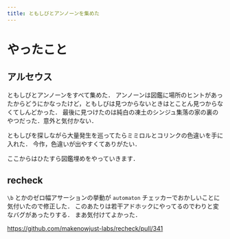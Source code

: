 ```yaml
---
title: ともしびとアンノーンを集めた
---
```


# やったこと

## アルセウス

ともしびとアンノーンをすべて集めた．
アンノーンは図鑑に場所のヒントがあったからどうにかなったけど，ともしびは見つからないときはとことん見つからなくてしんどかった．
最後に見つけたのは純白の凍土のシンジュ集落の家の裏のやつだった．意外と気付かない．

ともしびを探しながら大量発生を巡ってたらミミロルとコリンクの色違いを手に入れた．
今作，色違いが出やすくてありがたい．

ここからはひたすら図鑑埋めをやっていきます．

## recheck

`\b` とかのゼロ幅アサーションの挙動が `automaton` チェッカーでおかしいことに気付いたので修正した．
このあたりは若干アドホックにやってるのでわりと変なバグがあったりする．
まあ気付けてよかった．

<https://github.com/makenowjust-labs/recheck/pull/341>
